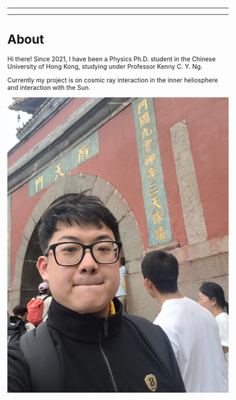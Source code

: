 
---

---

# About
Hi there! Since 2021, I have been a Physics Ph.D. student in the Chinese University of Hong Kong, studying under Professor Kenny C. Y. Ng. 

Currently my project is on cosmic ray interaction in the inner heliosphere and interaction with the Sun.

![Octocat](https://github.com/fongchingam/fongchingam.github.io/blob/main/20250918_141339[1].jpg)
